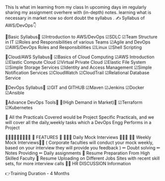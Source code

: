This Is what im learning from my class
In upcoming days im regularly sharing my assignment overhere with (in-depth) notes.
learning what is necessary in market now so dont doubt the syllabus .
✍ Syllabus of AWS/DevOps👇

📗Basic Syllabus📗
☑Introduction to AWS/DevOps
☑SDLC
☑Team Structure in IT
☑Roles and Responsibilities of various Teams
☑Agile and DevOps
☑AWS/DevOps Roles and Responsibilities
☑Linux
☑Shell Scripting

📗Cloud/AWS Syllabus📗
☑Basics of Cloud Computing
☑AWS Introduction
☑Elastic Compute Cloud
☑Virtual Private Cloud
☑Elastic File System
☑Simple Storage Services
☑Identity and Access Management
☑Simple Notification Services
☑CloudWatch
☑CloudTrail
☑Relational Database Service

📗DevOps Syllabus📗
☑GIT and GITHUB
☑Maven
☑Jenkins
☑Docker
☑Ansible

📗Advance DevOps Tools📗
🚀(High Demand in Market)🚀
☑Terraform
☑Kubernetes

📗 All the Practicals Covered would be Project Specific Practicals, and we will cover all the daily,weekly tasks which a DevOps Engg Performs in a Project

🔎🔎🔎🔎🔎🔎🔎🔎🔎
🤩 FEATURES 🤩
👩🏻‍🦰 Daily Mock Interviews 👩🏻‍🦰
👦🏻 Weekly Mock Interviews👦🏻
( Corporate faculties will conduct your mock weekly, based on your interview they will provide you feedback )
✏ Doubt solving
✏  Notes Providing
✏  Daily assignments
📝 Resume Preparation From High Skilled Faculty
📑 Resume Uploading on Different Jobs Sites with recent skill sets, for more interview calls
🤵🏻 HR DISCUSSION Information

👉Training Duration - 4 Months
